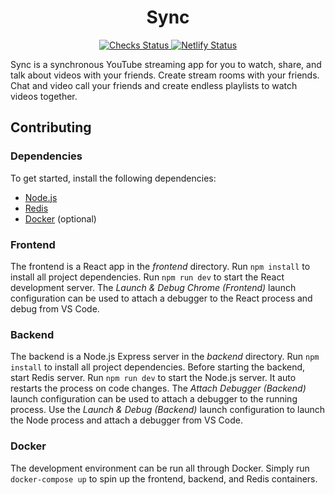 <h1 align="center">Sync</h1>

<p align="center">
  <a href="https://github.com/ubclaunchpad/sync/actions?workflow=Checks">
    <img src="https://github.com/ubclaunchpad/sync/workflows/Checks/badge.svg"
      alt="Checks Status" />
  </a>
  <a href="https://app.netlify.com/sites/ubclaunchpad-sync/deploys">
    <img src="https://api.netlify.com/api/v1/badges/d9fa8627-6e3d-4ab9-91ac-859bdb63f5b8/deploy-status"
      alt="Netlify Status" />
  </a>
</p>

Sync is a synchronous YouTube streaming app for you to watch, share, and talk about videos with your friends. Create stream rooms with your friends. Chat and video call your friends and create endless playlists to watch videos together.

## Contributing

### Dependencies
To get started, install the following dependencies: 
- [Node.js](https://nodejs.org/)
- [Redis](https://redis.io/)
- [Docker](https://www.docker.com/) (optional)

### Frontend
The frontend is a React app in the *frontend* directory. Run `npm install` to install all project dependencies. Run `npm run dev` to start the React development server. The *Launch & Debug Chrome (Frontend)* launch configuration can be used to attach a debugger to the React process and debug from VS Code.

### Backend
The backend is a Node.js Express server in the *backend* directory. Run `npm install` to install all project dependencies. Before starting the backend, start Redis server. Run `npm run dev` to start the Node.js server. It auto restarts the process on code changes. The *Attach Debugger (Backend)* launch configuration can be used to attach a debugger to the running process. Use the *Launch & Debug (Backend)* launch configuration to launch the Node process and attach a debugger from VS Code.
 
### Docker
The development environment can be run all through Docker. Simply run `docker-compose up` to spin up the frontend, backend, and Redis containers.

